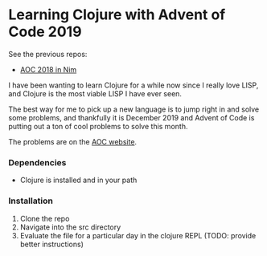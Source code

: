 # Learning Clojure with Advent of Code 2019 

See the previous repos:
* [AOC 2018 in Nim](https://github.com/nmyers217/advent_of_code_2018_nim)

I have been wanting to learn Clojure for a while now since I really love LISP,
and Clojure is the most viable LISP I have ever seen.

The best way for me to pick up a new language is to jump right in and solve some
problems,
and thankfully it is December 2019 and Advent of Code is putting out a ton of cool problems to solve this month.

The problems are on the [AOC website](https://adventofcode.com/2019/).

### Dependencies
 - Clojure is installed and in your path

### Installation
1. Clone the repo
2. Navigate into the src directory
3. Evaluate the file for a particular day in the clojure REPL (TODO: provide
   better instructions)
